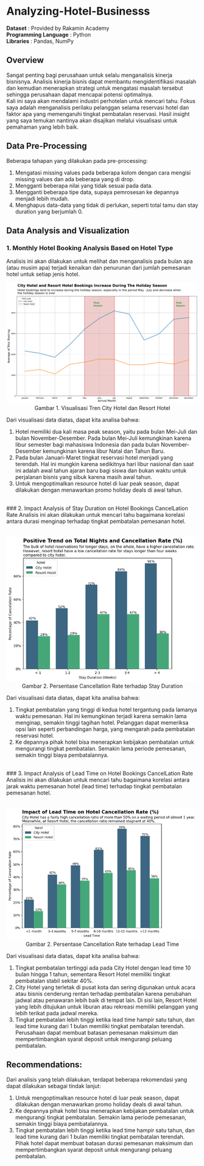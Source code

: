 # Analyzing-Hotel-Businesss
**Dataset** : Provided by Rakamin Academy <br>
**Programming Language** : Python <br>
**Libraries** : Pandas, NumPy

## Overview
Sangat penting bagi perusahaan untuk selalu menganalisis kinerja bisnisnya. Analisis kinerja bisnis dapat membantu mengidentifikasi masalah dan kemudian menerapkan strategi untuk mengatasi masalah tersebut sehingga perusahaan dapat mencapai potensi optimalnya. <br>
Kali ini saya akan mendalami industri perhotelan untuk mencari tahu. Fokus saya adalah menganalisis perilaku pelanggan selama reservasi hotel dan faktor apa yang memengaruhi tingkat pembatalan reservasi. Hasil insight yang saya temukan nantinya akan disajikan melalui visualisasi untuk pemahaman yang lebih baik. <br>

## Data Pre-Processing
Beberapa tahapan yang dilakukan pada pre-processing:
1. Mengatasi missing values pada beberapa kolom dengan cara mengisi missing values dan ada beberapa yang di drop.
2. Mengganti beberapa nilai yang tidak sesuai pada data.
3. Mengganti beberapa tipe data, supaya pemrosesan ke depannya menjadi lebih mudah.
4. Menghapus data-data yang tidak di perlukan, seperti total tamu dan stay duration yang berjumlah 0.

## Data Analysis and Visualization
### 1. Monthly Hotel Booking Analysis Based on Hotel Type
Analisis ini akan dilakukan untuk melihat dan menganalisis pada bulan apa (atau musim apa) terjadi kenaikan dan penurunan dari jumlah pemesanan hotel untuk setiap jenis hotel. <br>

<p align="center">
  <kbd><img src="additional/visualisasi tren.png" width=600px> </kbd> <br>
  Gambar 1. Visualisasi Tren City Hotel dan Resort Hotel
</p>

Dari visualisasi data diatas, dapat kita analisa bahwa: <br>
1. Hotel memiliki dua kali masa peak season, yaitu pada bulan Mei-Juli dan bulan November-Desember. Pada bulan Mei-Juli kemungkinan karena libur semester bagi mahasiswa Indonesia dan pada bulan November-Desember kemungkinan karena libur Natal dan Tahun Baru. <br>
2. Pada bulan Januari-Maret tingkat reservasi hotel menjadi yang terendah. Hal ini mungkin karena sedikitnya hari libur nasional dan saat ini adalah awal tahun ajaran baru bagi siswa dan bukan waktu untuk perjalanan bisnis yang sibuk karena masih awal tahun. <br>
3. Untuk mengoptimalkan resource hotel di luar peak season, dapat dilakukan dengan menawarkan promo holiday deals di awal tahun. <br>
<br>
### 2. Impact Analysis of Stay Duration on Hotel Bookings CancelLation Rate
Analisis ini akan dilakukan untuk mencari tahu bagaimana korelasi antara durasi menginap terhadap tingkat pembatalan pemesanan hotel. <br>
<br>
<p align="center">
  <kbd><img src="additional/cancelation rate.png" width=600px> </kbd> <br>
  Gambar 2. Persentase Cancellation Rate terhadap Stay Duration
</p>

Dari visualisasi data diatas, dapat kita analisa bahwa: <br>
1. Tingkat pembatalan yang tinggi di kedua hotel tergantung pada lamanya waktu pemesanan. Hal ini kemungkinan terjadi karena semakin lama menginap, semakin tinggi tagihan hotel. Pelanggan dapat memeriksa opsi lain seperti perbandingan harga, yang mengarah pada pembatalan reservasi hotel. <br>
2. Ke depannya pihak hotel bisa menerapkan kebijakan pembatalan untuk mengurangi tingkat pembatalan. Semakin lama periode pemesanan, semakin tinggi biaya pembatalannya. <br>
<br>
### 3. Impact Analysis of Lead Time on Hotel Bookings CancelLation Rate
Analisis ini akan dilakukan untuk mencari tahu bagaimana korelasi antara jarak waktu pemesanan hotel (lead time) terhadap tingkat pembatalan pemesanan hotel. <br>
<br>
<p align="center">
  <kbd><img src="additional/lead time cancelation rate.png" width=600px> </kbd> <br>
  Gambar 2. Persentase Cancellation Rate terhadap Lead Time
</p>

Dari visualisasi data diatas, dapat kita analisa bahwa: <br>
1. Tingkat pembatalan tertinggi ada pada City Hotel dengan lead time 10 bulan hingga 1 tahun, sementara Resort Hotel memiliki tingkat pembatalan stabil sekitar 40%. <br>
2. City Hotel yang terletak di pusat kota dan sering digunakan untuk acara atau bisnis cenderung rentan terhadap pembatalan karena perubahan jadwal atau penawaran lebih baik di tempat lain. Di sisi lain, Resort Hotel yang lebih ditujukan untuk liburan atau rekreasi memiliki pelanggan yang lebih terikat pada jadwal mereka. <br>
3. Tingkat pembatalan lebih tinggi ketika lead time hampir satu tahun, dan lead time kurang dari 1 bulan memiliki tingkat pembatalan terendah. Perusahaan dapat membuat batasan pemesanan maksimum dan mempertimbangkan syarat deposit untuk mengurangi peluang pembatalan.

## Recommendations:
Dari analisis yang telah dilakukan, terdapat beberapa rekomendasi yang dapat dilakukan sebagai tindak lanjut: <br>
1. Untuk mengoptimalkan resource hotel di luar peak season, dapat dilakukan dengan menawarkan promo holiday deals di awal tahun.<br>
2. Ke depannya pihak hotel bisa menerapkan kebijakan pembatalan untuk mengurangi tingkat pembatalan. Semakin lama periode pemesanan, semakin tinggi biaya pembatalannya. <br>
3. Tingkat pembatalan lebih tinggi ketika lead time hampir satu tahun, dan lead time kurang dari 1 bulan memiliki tingkat pembatalan terendah. Pihak hotel dapat membuat batasan durasi pemesanan maksimum dan mempertimbangkan syarat deposit untuk mengurangi peluang pembatalan.
